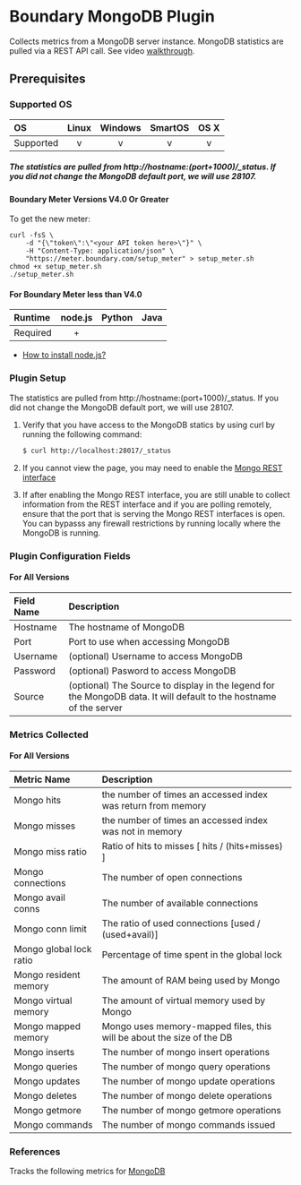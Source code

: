 # Boundary MongoDB Plugin

Collects metrics from a MongoDB server instance. MongoDB statistics are pulled via a REST API call. See video [walkthrough](https://help.boundary.com/hc/articles/201842211).

## Prerequisites

### Supported OS

|     OS    | Linux | Windows | SmartOS | OS X |
|:----------|:-----:|:-------:|:-------:|:----:|
| Supported |   v   |    v    |    v    |  v   |

##### The statistics are pulled from http://hostname:(port+1000)/_status.  If you did not change the MongoDB default port, we will use 28107.

#### Boundary Meter Versions V4.0 Or Greater

To get the new meter:

    curl -fsS \
        -d "{\"token\":\"<your API token here>\"}" \
        -H "Content-Type: application/json" \
        "https://meter.boundary.com/setup_meter" > setup_meter.sh
    chmod +x setup_meter.sh
    ./setup_meter.sh

#### For Boundary Meter less than V4.0

|  Runtime | node.js | Python | Java |
|:---------|:-------:|:------:|:----:|
| Required |    +    |        |      |

- [How to install node.js?](https://help.boundary.com/hc/articles/202360701)

### Plugin Setup

The statistics are pulled from http://hostname:(port+1000)/_status.  If you did not change the MongoDB default port, we will use 28107.

1. Verify that you have access to the MongoDB statics by using curl by running the following command:
     ```bash
     $ curl http://localhost:28017/_status
     ```
2. If you cannot view the page, you may need to enable the [Mongo REST interface](http://docs.mongodb.org/manual/reference/configuration-options/#net.http.RESTInterfaceEnabled)

3. If after enabling the Mongo REST interface, you are still unable to collect information from the REST interface and if you are polling remotely, ensure that the port that is serving the Mongo REST interfaces is open. You can bypasss any firewall restrictions by running locally where the MongoDB is running.

### Plugin Configuration Fields

#### For All Versions

|Field Name|Description                                                                                                           |
|:---------|:---------------------------------------------------------------------------------------------------------------------|
|Hostname  |The hostname of MongoDB                                                                                               |
|Port      |Port to use when accessing MongoDB                                                                                     |
|Username  |(optional) Username to access MongoDB                                                                                 |
|Password  |(optional) Pasword to access MongoDB                                                                                   |
|Source    |(optional) The Source to display in the legend for the MongoDB data.  It will default to the hostname of the server|

### Metrics Collected

#### For All Versions

|Metric Name            |Description                                                          |
|:----------------------|:--------------------------------------------------------------------|
|Mongo hits             |the number of times an accessed index was return from memory         |
|Mongo misses           |the number of times an accessed index was not in memory              |
|Mongo miss ratio       |Ratio of hits to misses [ hits / (hits+misses) ]                     |
|Mongo connections      |The number of open connections                                       |
|Mongo avail conns      |The number of available connections                                  |
|Mongo conn limit       |The ratio of used connections [used / (used+avail)]                  |
|Mongo global lock ratio|Percentage of time spent in the global lock                          |
|Mongo resident memory  |The amount of RAM being used by Mongo                                |
|Mongo virtual memory   |The amount of virtual memory used by Mongo                           |
|Mongo mapped memory    |Mongo uses memory-mapped files, this will be about the size of the DB|
|Mongo inserts          |The number of mongo insert operations                                |
|Mongo queries          |The number of mongo query operations                                 |
|Mongo updates          |The number of mongo update operations                                |
|Mongo deletes          |The number of mongo delete operations                                |
|Mongo getmore          |The number of mongo getmore operations                               |
|Mongo commands         |The number of mongo commands issued                                  |

### References

Tracks the following metrics for [MongoDB](http://www.mongodb.org/)

